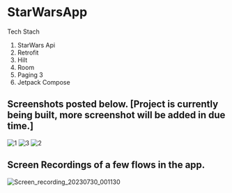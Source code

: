 # StarWarsApp

Tech Stach
1. StarWars Api
2. Retrofit
3. Hilt
4. Room
5. Paging 3
6. Jetpack Compose

## Screenshots posted below. [Project is currently being built, more screenshot will be added in due time.]

![1](https://github.com/ttakpotosu2/StarWarsApp/assets/105734117/2daf1fca-8d3d-4bd6-abac-96738cb01580)
![3](https://github.com/ttakpotosu2/StarWarsApp/assets/105734117/0d877049-3143-4d60-a5bc-52d34ce4b9bf)
![2](https://github.com/ttakpotosu2/StarWarsApp/assets/105734117/1dd1701e-42a3-4a1f-878f-fa3aa7307bd7)

## Screen Recordings of a few flows in the app.

![Screen_recording_20230730_001130](https://github.com/ttakpotosu2/StarWarsApp/assets/105734117/af1cedf8-77d1-4015-9598-251336131f89)
